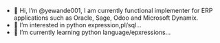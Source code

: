 - 👋 Hi, I’m @yewande001, I am currently functional implementer for ERP applications such as Oracle, Sage, Odoo and Microsoft Dynamix.
- 👀 I’m interested in python expression,pl/sql...
- 🌱 I’m currently learning python language/epxressions...


<!---
yewande001/yewande001 is a ✨ special ✨ repository because its `README.md` (this file) appears on your GitHub profile.
You can click the Preview link to take a look at your changes.
--->
